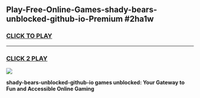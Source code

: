 
## Play-Free-Online-Games-shady-bears-unblocked-github-io-Premium #2ha1w
<h3>
<a href="https://premium.freeplayer.one?title=shady-bears-unblocked-github-io&ref=8M">CLICK TO PLAY</a></h3>
<hr>

<h3>
<a href="https://premium.freeplayer.one?title=shady-bears-unblocked-github-io&ref=8M">CLICK 2 PLAY</a>
  
</h3>

<a href="https://premium.freeplayer.one?title=shady-bears-unblocked-github-io&ref=8M"><img src="https://clearcache.store/games.png"></a>


**shady-bears-unblocked-github-io games unblocked: Your Gateway to Fun and Accessible Online Gaming**
